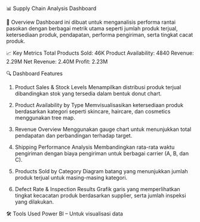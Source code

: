 📊 Supply Chain Analysis Dashboard

📌 Overview
Dashboard ini dibuat untuk menganalisis performa rantai pasokan dengan berbagai metrik utama seperti jumlah produk terjual, ketersediaan produk, pendapatan, performa pengiriman, serta tingkat cacat produk.

📈 Key Metrics
Total Products Sold: 46K
Product Availability: 4840
Revenue: 2.29M
Net Revenue: 2.40M
Profit: 2.23M

🔍 Dashboard Features
1. Product Sales & Stock Levels
Menampilkan distribusi produk terjual dibandingkan stok yang tersedia dalam bentuk donut chart.

2. Product Availability by Type
Memvisualisasikan ketersediaan produk berdasarkan kategori seperti skincare, haircare, dan cosmetics menggunakan tree map.

3. Revenue Overview
Menggunakan gauge chart untuk menunjukkan total pendapatan dan perbandingan terhadap target.

4. Shipping Performance Analysis
Membandingkan rata-rata waktu pengiriman dengan biaya pengiriman untuk berbagai carrier (A, B, dan C).

5. Products Sold by Category
Diagram batang yang menunjukkan jumlah produk terjual untuk masing-masing kategori.

6. Defect Rate & Inspection Results
Grafik garis yang memperlihatkan tingkat kecacatan produk berdasarkan supplier, serta jumlah inspeksi yang dilakukan.

🛠 Tools Used
Power BI – Untuk visualisasi data
